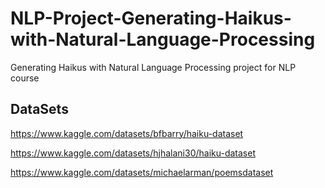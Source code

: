 # NLP-Project-Generating-Haikus-with-Natural-Language-Processing
Generating Haikus with Natural Language Processing project for NLP course
## DataSets
https://www.kaggle.com/datasets/bfbarry/haiku-dataset

https://www.kaggle.com/datasets/hjhalani30/haiku-dataset

https://www.kaggle.com/datasets/michaelarman/poemsdataset

